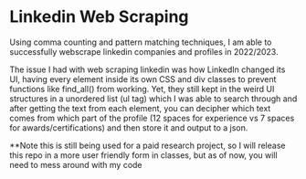 # Linkedin Web Scraping
Using comma counting and pattern matching techniques, I am able to successfully webscrape linkedin companies and profiles in 2022/2023.

The issue I had with web scraping linkedin was how LinkedIn changed its UI, having every element inside its own CSS and div classes to prevent functions like find_all() 
from working. Yet, they still kept in the weird UI structures in a unordered list (ul tag) which I was able to search through and after getting the text from each element, you can decipher which text comes from which part of the profile (12 spaces for experience vs 7 spaces for awards/certifications) and then store it and output to a json.

**Note this is still being used for a paid research project, so I will release this repo in a more user friendly form in classes, but as of now, you will need to mess around with my code
